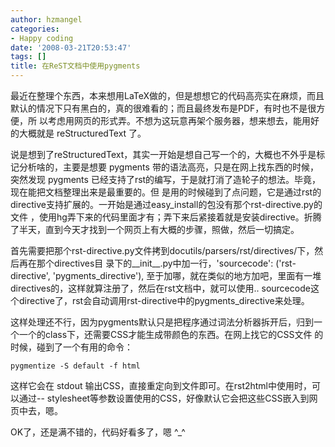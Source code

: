 ```yaml
---
author: hzmangel
categories:
- Happy coding
date: '2008-03-21T20:53:47'
tags: []
title: 在ReST文档中使用pygments
---
```

最近在整理个东西，本来想用LaTeX做的，但是想想它的代码高亮实在麻烦，而且默认的情况下只有黑白的，真的很难看的；而且最终发布是PDF，有时也不是很方便，所
以考虑用网页的形式弄。不想为这玩意再架个服务器，想来想去，能用好的大概就是 reStructuredText 了。

说是想到了reStructuredText，其实一开始是想自己写一个的，大概也不外乎是标记分析啥的，主要是想要 pygments
带的语法高亮，只是在网上找东西的时候，突然发现 pygments 已经支持了rst的编写，于是就打消了造轮子的想法。毕竟，现在能把文档整理出来是最重要的。但
是用的时候碰到了点问题，它是通过rst的directive支持扩展的。一开始是通过easy_install的包没有那个rst-directive.py的文件
，使用hg弄下来的代码里面才有；弄下来后紧接着就是安装directive。折腾了半天，直到今天才找到一个网页上有大概的步骤，照做，然后一切搞定。

首先需要把那个rst-directive.py文件拷到docutils/parsers/rst/directives/下，然后再在那个directives目
录下的__init__.py中加一行，'sourcecode': ('rst-directive', 'pygments_directive'),
至于加哪，就在类似的地方加吧，里面有一堆directives的，这样就算注册了，然后在rst文档中，就可以使用..
sourcecode这个directive了，rst会自动调用rst-directive中的pygments_directive来处理。

这样处理还不行，因为pygments默认只是把程序通过词法分析器拆开后，归到一个一个的class下，还需要CSS才能生成带颜色的东西。在网上找它的CSS文件
的时候，碰到了一个有用的命令：

    
    
    pygmentize -S default -f html
    

这样它会在 stdout 输出CSS，直接重定向到文件即可。在rst2html中使用时，可以通过--
stylesheet等参数设置使用的CSS，好像默认它会把这些CSS嵌入到网页中去，嗯。

OK了，还是满不错的，代码好看多了，嗯 ^_^